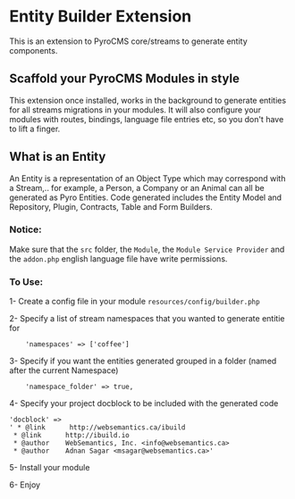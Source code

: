 # Entity Builder Extension

This is an extension to PyroCMS core/streams to generate entity components.

## Scaffold your PyroCMS Modules in style

This extension once installed, works in the background to generate entities for all streams migrations in your modules. It will also configure your modules with routes, bindings, language file entries etc, so you don't have to lift a finger.

## What is an Entity

An Entity is a representation of an Object Type which may correspond with a Stream,.. for example, a Person, a Company or an Animal can all be generated as Pyro Entities. Code generated includes the Entity Model and Repository, Plugin, Contracts, Table and Form Builders.

### Notice:

Make sure that the `src` folder, the `Module`, the `Module Service Provider` and the `addon.php` english language file have write permissions.

### To Use:

1- Create a config file in your module `resources/config/builder.php`

2- Specify a list of stream namespaces that you wanted to generate entitie for
```
	'namespaces' => ['coffee']
```
3- Specify if you want the entities generated grouped in a folder (named after the current Namespace)
```
	'namespace_folder' => true,
```
4- Specify your project docblock to be included with the generated code
```
'docblock' =>
' * @link      http://websemantics.ca/ibuild
 * @link      http://ibuild.io
 * @author    WebSemantics, Inc. <info@websemantics.ca>
 * @author    Adnan Sagar <msagar@websemantics.ca>'
```
5- Install your module

6- Enjoy
